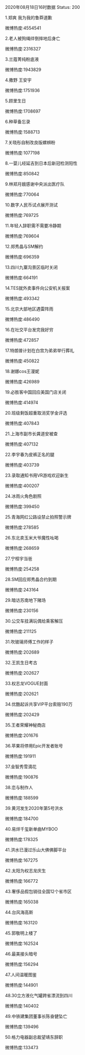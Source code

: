 2020年08月18日16时数据
Status: 200

1.郑爽 我为我的鲁莽道歉

微博热度:4554541

2.老人被狗绳绊倒摔地后身亡

微博热度:2316327

3.兰蔻菁纯粉底液

微博热度:1943829

4.撒野 王安宇

微博热度:1751936

5.顾里生日

微博热度:1708697

6.种草备忘录

微博热度:1588713

7.关晓彤自制改良版螺蛳粉

微博热度:1077198

8.一婴儿经延吉到日本后新冠检测阳性

微博热度:850842

9.林郑月娥感谢中央派出医疗队

微博热度:770064

10.数字人民币试点展开测试

微博热度:769725

11.年轻人辞职需不需要冷静期

微博热度:769604

12.郑秀晶与SM解约

微博热度:696359

13.四川九寨沟景区临时关闭

微博热度:664191

14.TES就外卖事件向公安机关报案

微博热度:493342

15.北京大部地区遇雷阵雨

微博热度:486490

16.在社交平台发完我好穷

微博热度:472857

17.特朗普计划在白宫为弟弟举行葬礼

微博热度:450822

18.谢娜cos王漫妮

微博热度:426989

19.必胜客中国回应美国门店关闭

微博热度:414974

20.班级剩饭超重取消奖学金评选

微博热度:407843

21.上海市副市长龚道安被查

微博热度:407132

22.李宇春为皮裤正名的腿

微博热度:403739

23.录取通知书用VR游戏欢迎新生

微博热度:400207

24.冰雨火角色剧照

微博热度:399450

25.青海网红公路设禁止拍照警示牌

微博热度:278585

26.东北卖玉米大爷魔性吆喝

微博热度:268659

27.宁桓宇当爸

微博热度:254258

28.SM回应郑秀晶合约到期

微博热度:243164

29.暗访苏南地下赌场

微博热度:230156

30.公交车挂满玩偶给乘客解压

微博热度:211125

31.吹玻璃师傅工作的样子

微博热度:202689

32.王凯生日考古

微博热度:202627

33.权志龙VOGUE封面

微博热度:202621

34.优酷起诉共享VIP平台索赔190万

微博热度:202429

35.王者荣耀神秘商店

微博热度:201676

36.苹果将停用Epic开发者账号

微博热度:191911

37.金智秀雪滴花

微博热度:190876

38.恋与制作人

微博热度:188599

39.黄河发生2020年第5号洪水

微博热度:184700

40.易烊千玺新单曲MYBOO

微博热度:178325

41.洪水已漫过乐山大佛佛脚平台

微博热度:167275

42.太阳为权志龙庆生

微博热度:166772

43.奢侈品假包销往全国12个省市区

微博热度:165038

44.台风海高斯

微博热度:163120

45.郭敬明上楼了

微博热度:162524

46.最美接头暗号

微博热度:156294

47.人间温暖图鉴

微博热度:144901

48.30立方液化气罐跨省漂流到四川

微博热度:140402

49.中铁建集团董事长陈奋健坠亡

微博热度:139496

50.格力电器副总裁望靖东辞职

微博热度:133473

